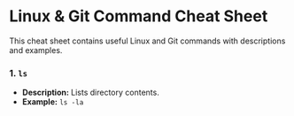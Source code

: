 # Linux & Git Command Cheat Sheet

This cheat sheet contains useful Linux and Git commands with descriptions and examples.
### 1. `ls`
- **Description:** Lists directory contents.
- **Example:** `ls -la`

